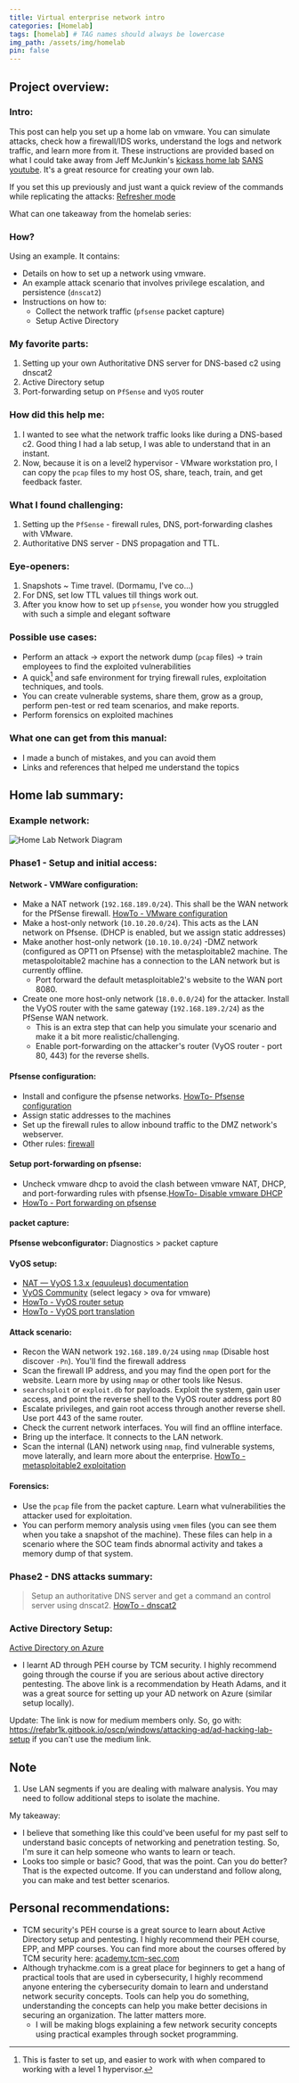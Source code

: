 ```yaml
---
title: Virtual enterprise network intro
categories: [Homelab]
tags: [homelab] # TAG names should always be lowercase
img_path: /assets/img/homelab
pin: false
---
```

## Project overview:
### Intro:
This post can help you set up a home lab on vmware. You can simulate attacks, check how a firewall/IDS works, understand the logs and network traffic, and learn more from it. These instructions are provided based on what I could take away from Jeff McJunkin's [kickass home lab](http://bit.ly/kickasslab) [SANS youtube](https://youtu.be/uzqwoufhwyk). It's a great resource for creating your own lab.

If you set this up previously and just want a quick review of the commands while replicating the attacks: [Refresher mode](/posts/quick_version)

What can one takeaway from the homelab series:

### How?
Using an example. It contains:
- Details on how to set up a network using vmware.
- An example attack scenario that involves privilege escalation, and persistence (`dnscat2`)
- Instructions on how to:
	- Collect the network traffic (`pfsense` packet capture)
	- Setup Active Directory

### My favorite parts:
1. Setting up your own Authoritative DNS server for DNS-based c2 using dnscat2
2. Active Directory setup
3. Port-forwarding setup on `PfSense` and `VyOS` router

### How did this help me:
1. I wanted to see what the network traffic looks like during a DNS-based c2. Good thing I had a lab setup, I was able to understand that in an instant. 
2. Now, because it is on a level2 hypervisor - VMware workstation pro, I can copy the `pcap` files to my host OS, share, teach, train, and get feedback faster.

### What I found challenging:
1. Setting up the `PfSense` - firewall rules, DNS, port-forwarding clashes with VMware.
2. Authoritative DNS server - DNS propagation and TTL.

### Eye-openers:
1. Snapshots ~ Time travel. (Dormamu, I've co...)
2. For DNS, set low TTL values till things work out. 
3. After you know how to set up `pfsense`, you wonder how you struggled with such a simple and elegant software

### Possible use cases:
- Perform an attack -> export the network dump (`pcap` files) -> train employees to find the exploited vulnerabilities
- A quick[^1] and safe environment for trying firewall rules, exploitation techniques, and tools.
- You can create vulnerable systems, share them, grow as a group, perform pen-test or red team scenarios, and make reports.
- Perform forensics on exploited machines

### What one can get from this manual:
- I made a bunch of mistakes, and you can avoid them
- Links and references that helped me understand the topics

## Home lab summary:

### Example network:
![Home Lab Network Diagram](home_lab_nw.png)

### Phase1 - Setup and initial access:
#### Network - VMWare configuration:
- Make a NAT network (`192.168.189.0/24`). This shall be the WAN network for the PfSense firewall. [HowTo - VMware configuration](/posts/vmware_configuration)
- Make a host-only network (`10.10.20.0/24`). This acts as the LAN network on Pfsense. (DHCP is enabled, but we assign static addresses)
- Make another host-only network (`10.10.10.0/24`) -DMZ network (configured as OPT1 on Pfsense) with the metasploitable2 machine. The metaspoloitable2 machine has a connection to the LAN network but is currently offline.
	- Port forward the default metasploitable2's website to the WAN port 8080.
- Create one more host-only network (`18.0.0.0/24`) for the attacker. Install the VyOS router with the same gateway (`192.168.189.2/24`) as the PfSense WAN network.
	- This is an extra step that can help you simulate your scenario and make it a bit more realistic/challenging.
	- Enable port-forwarding on the attacker's router (VyOS router - port 80, 443) for the reverse shells. 

#### Pfsense configuration:
- Install and configure the pfsense networks. [HowTo- Pfsense configuration](/posts/pfsense_configuration)
- Assign static addresses to the machines
- Set up the firewall rules to allow inbound traffic to the DMZ network's webserver.
- Other rules: [firewall](/posts/pfsense_configuration/#firewall-rules)

#### Setup port-forwarding on pfsense:
- Uncheck vmware dhcp to avoid the clash between vmware NAT, DHCP, and port-forwarding rules with pfsense.[HowTo- Disable vmware DHCP](/posts/vmware_configuration/#vmware-settings)
- [HowTo - Port forwarding on pfsense](/posts/pfsense_configuration/#port-forwarding)

#### packet capture:
**Pfsense webconfigurator:** Diagnostics > packet capture

#### VyOS setup:
- [NAT — VyOS 1.3.x (equuleus) documentation](https://docs.vyos.io/en/equuleus/configuration/nat/index.html)
- [VyOS Community](https://vyos.net/get/) (select legacy > ova for vmware)
- [HowTo - VyOS router setup](/posts/vyos_setup)
- [HowTo - VyOS port translation](/posts/vyos_setup/#vyos-router-port-translation)

#### Attack scenario:
- Recon the WAN network `192.168.189.0/24` using `nmap` (Disable host discover `-Pn`). You'll find the firewall address
- Scan the firewall IP address, and you may find the open port for the website. Learn more by using `nmap` or other tools like Nesus.
- `searchsploit` or `exploit.db` for payloads. Exploit the system, gain user access, and point the reverse shell to the VyOS router address port 80
- Escalate privileges, and gain root access through another reverse shell. Use port 443 of the same router.
- Check the current network interfaces. You will find an offline interface.
- Bring up the interface. It connects to the LAN network.
- Scan the internal (LAN) network using `nmap`, find vulnerable systems, move laterally, and learn more about the enterprise. [HowTo - metasploitable2 exploitation](/posts/quick_version)

#### Forensics:
- Use the `pcap` file from the packet capture. Learn what vulnerabilities the attacker used for exploitation.
- You can perform memory analysis using `vmem` files (you can see them when you take a snapshot of the machine). These files can help in a scenario where the SOC team finds abnormal activity and takes a memory dump of that system.

### Phase2 - DNS attacks summary:
> Setup an authoritative DNS server and get a command an control server using dnscat2. [HowTo - dnscat2](/posts/c2_over_dns)

### Active Directory Setup:
[Active Directory on Azure](https://kamran-bilgrami.medium.com/ethical-hacking-lessons-building-free-active-directory-lab-in-azure-6c67a7eddd7f)

- I learnt AD through PEH course by TCM security. I highly recommend going through the course if you are serious about active directory pentesting. The above link is a recommendation by Heath Adams, and it was a great source for setting up your AD network on Azure (similar setup locally). 

Update: The link is now for medium members only. So, go with: https://refabr1k.gitbook.io/oscp/windows/attacking-ad/ad-hacking-lab-setup if you can't use the medium link.

## Note
1. Use LAN segments if you are dealing with malware analysis. You may need to follow additional steps to isolate the machine.

My takeaway:
- I believe that something like this could've been useful for my past self to understand basic concepts of networking and penetration testing. So, I'm sure it can help someone who wants to learn or teach.
- Looks too simple or basic? Good, that was the point. Can you do better? That is the expected outcome. If you can understand and follow along, you can make and test better scenarios.

## Personal recommendations:
- TCM security's PEH course is a great source to learn about Active Directory setup and pentesting. I highly recommend their PEH course, EPP, and MPP courses. You can find more about the courses offered by TCM security here: [academy.tcm-sec.com](https://academy.tcm-sec.com/courses)
- Although tryhackme.com is a great place for beginners to get a hang of practical tools that are used in cybersecurity, I highly recommend anyone entering the cybersecurity domain to learn and understand network security concepts. Tools can help you do something, understanding the concepts can help you make better decisions in securing an organization. The latter matters more.
	- I will be making blogs explaining a few network security concepts using practical examples through socket programming.


[^1]: This is faster to set up, and easier to work with when compared to working with a level 1 hypervisor.